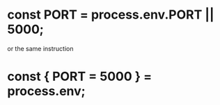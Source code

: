 <!-- Check in process.env for port number, if it isn't available, set the port by default  -->

# const PORT = process.env.PORT || 5000;

or the same instruction

# const { PORT = 5000 } = process.env;
